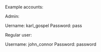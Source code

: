 Example accounts:

Admin:

Uername: karl_gospel 
Password: pass

Regular user:

Username: john_connor 
Password: password
